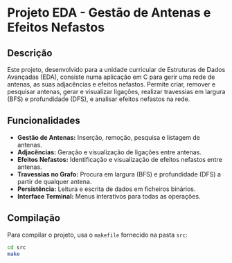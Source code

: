 # Projeto EDA - Gestão de Antenas e Efeitos Nefastos

## Descrição

Este projeto, desenvolvido para a unidade curricular de Estruturas de Dados Avançadas (EDA), consiste numa aplicação em C para gerir uma rede de antenas, as suas adjacências e efeitos nefastos. Permite criar, remover e pesquisar antenas, gerar e visualizar ligações, realizar travessias em largura (BFS) e profundidade (DFS), e analisar efeitos nefastos na rede.

## Funcionalidades

- **Gestão de Antenas:** Inserção, remoção, pesquisa e listagem de antenas.
- **Adjacências:** Geração e visualização de ligações entre antenas.
- **Efeitos Nefastos:** Identificação e visualização de efeitos nefastos entre antenas.
- **Travessias no Grafo:** Procura em largura (BFS) e profundidade (DFS) a partir de qualquer antena.
- **Persistência:** Leitura e escrita de dados em ficheiros binários.
- **Interface Terminal:** Menus interativos para todas as operações.

## Compilação

Para compilar o projeto, usa o `makefile` fornecido na pasta `src`:

```sh
cd src
make
